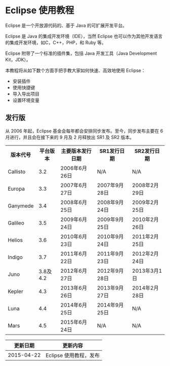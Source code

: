 # Eclipse 使用教程

Eclipse 是一个开放源代码的、基于 Java 的可扩展开发平台。

Eclipse 是 Java 的集成开发环境（IDE），当然 Eclipse 也可以作为其他开发语言的集成开发环境，如C，C++，PHP，和 Ruby 等。

Eclipse 附带了一个标准的插件集，包括 Java 开发工具（Java Development Kit，JDK）。

本教程将从如下数个方面手把手教大家如何快速、高效地使用 Eclipse：

- 安装插件
- 使用快捷键
- 导入导出项目
- 设置环境变量

## 发行版

从 2006 年起，Eclipse 基金会每年都会安排同步发布。至今，同步发布主要在 6 月进行，并且会在接下来的 9 月及 2 月释放出 SR1 及 SR2 版本。

 </p> <table ><tbody><tr><th>版本代号 </th><th>平台版本 </th><th>主要版本发行日期 </th><th>SR1发行日期 </th><th>SR2发行日期 </th></tr><tr><td>Callisto </td><td>3.2 </td><td>2006年6月26日 </td><td>N/A </td><td>N/A </td></tr><tr><td>Europa </td><td>3.3 </td><td>2007年6月27日 </td><td>2007年9月28日 </td><td>2008年2月29日 </td></tr><tr><td>Ganymede </td><td>3.4 </td><td>2008年6月25日 </td><td>2008年9月24日 </td><td>2009年2月25日 </td></tr><tr><td>Galileo </td><td>3.5 </td><td>2009年6月24日 </td><td>2009年9月25日 </td><td>2010年2月26日 </td></tr><tr><td>Helios </td><td>3.6 </td><td>2010年6月23日 </td><td>2010年9月24日 </td><td>2011年2月25日 </td></tr><tr><td>Indigo </td><td>3.7 </td><td>2011年6月22日 </td><td>2011年9月23日 </td><td>2012年2月24日 </td></tr><tr><td>Juno </td><td>3.8及4.2 </td><td>2012年6月27日 </td><td>2012年9月28日 </td><td>2013年3月1日 </td></tr><tr><td>Kepler </td><td>4.3 </td><td>2013年6月26日 </td><td>2013年9月27日 </td><td>2014年2月28日 </td></tr><tr><td>Luna</td><td>4.4</td><td>2014年6月25日</td><td>2014年9月25日</td><td>N/A</td></tr><tr><td>Mars</td><td>4.5</td><td>2015年6月24日</td><td>N/A</td><td>N/A</td></tr></tbody></table> 

|更新日期    |更新内容
|----------|--------------------
|2015-04-22|Eclipse 使用教程，发布


